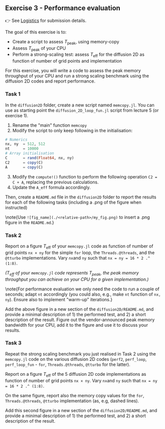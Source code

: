 <!--This file was generated, do not modify it.-->
## Exercise 3 - **Performance evaluation**

👉 See [Logistics](/logistics/#submission) for submission details.

The goal of this exercise is to:
- Create a script to assess $T_\mathrm{peak}$, using memory-copy
- Assess $T_\mathrm{peak}$ of your CPU
- Perform a strong-scaling test: assess $T_\mathrm{eff}$ for the diffusion 2D as function of number of grid points and implementation

For this exercise, you will write a code to assess the peak memory throughput of your CPU and run a strong scaling benchmark using the diffusion 2D codes and report performance.

### Task 1

In the `diffusion2D` folder, create a new script named `memcopy.jl`. You can use as starting point the `diffusion_2D_loop_fun.jl` script from lecture 5 (or exercise 1).

1. Rename the "main" function `memcopy`
2. Modify the script to only keep following in the initialisation:
  ```julia
  # Numerics
  nx, ny  = 512, 512
  nt      = 10000
  # Array initialisation
  C       = rand(Float64, nx, ny)
  C2      = copy(C)
  A       = copy(C)
  ```
3. Modify the `compute!()` function to perform the following operation `C2 = C + A`, replacing the previous calculations.
4. Update the `A_eff` formula accordingly.

Then, create a `README.md` file in the `diffusion2D` folder to report the results for each of the following tasks (including a .png of the figure when instructed)

\note{Use `![fig_name](./<relative-path>/my_fig.png)` to insert a .png figure in the `README.md`.}

### Task 2

Report on a figure $T_\mathrm{eff}$ of your `memcopy.jl` code as function of number of grid points `nx × ny` for the simple `for` loop, the `Threads.@threads`, and the `@tturbo` implementations. Vary `nx`and `ny` such that `nx = ny = 16 * 2 .^ (1:8)`.

_($T_\mathrm{eff}$ of your `memcopy.jl` code represents $T_\mathrm{peak}$, the peak memory throughput you can achieve on your CPU for a given implementation.)_

\note{For performance evaluation we only need the code to run a couple of seconds; adapt `nt` accordingly (you could also, e.g., make `nt` function of `nx, ny`). Ensure also to implement "warm-up" iterations.}

Add the above figure in a new section of the `diffusion2D/README.md`, and provide a minimal description of 1) the performed test, and 2) a short description of the result. Figure out the vendor-announced peak memory bandwidth for your CPU, add it to the figure and use it to discuss your results.

### Task 3

Repeat the strong scaling benchmark you just realised in Task 2 using the `memcopy.jl` code on the various diffusion 2D codes (`perf2`, `perf_loop`, `perf_loop_fun` - `for`, `Threads.@threads`, `@tturbo` for the latter).

Report on a figure $T_\mathrm{eff}$ of the 5 diffusion 2D code implementations as function of number of grid points `nx × ny`. Vary `nx`and `ny` such that `nx = ny = 16 * 2 .^ (1:8)`.

On the same figure, report also the memory copy values for the `for`, `Threads.@threads`, `@tturbo` implementation (as, e.g, dashed lines).

Add this second figure in a new section of the `diffusion2D/README.md`, and provide a minimal description of 1) the performed test, and 2) a short description of the result.

